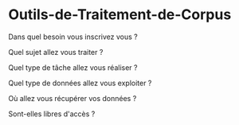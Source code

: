 # Outils-de-Traitement-de-Corpus

Dans quel besoin vous inscrivez vous ?

Quel sujet allez vous traiter ?

Quel type de tâche allez vous réaliser ?

Quel type de données allez vous exploiter ?

Où allez vous récupérer vos données ?

Sont-elles libres d'accès ?
